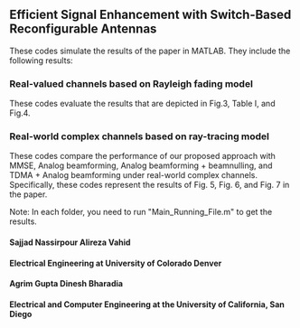 ## Efficient Signal Enhancement with Switch-Based Reconfigurable Antennas

These codes simulate the results of the paper in MATLAB. They include the following results:

### Real-valued channels based on Rayleigh fading model
These codes evaluate the results that are depicted in Fig.3, Table I, and Fig.4.

### Real-world complex channels based on ray-tracing model
These codes compare the performance of our proposed approach with MMSE, Analog beamforming, Analog beamforming + beamnulling, and TDMA + Analog beamforming under real-world complex channels. Specifically, these codes represent the results of Fig. 5, Fig. 6, and Fig. 7 in the paper. 

Note: In each folder, you need to run "Main_Running_File.m" to get the results.

#### Sajjad Nassirpour     Alireza Vahid
#### Electrical Engineering at University of Colorado Denver

#### Agrim Gupta     Dinesh Bharadia
#### Electrical and Computer Engineering at the University of California, San Diego
